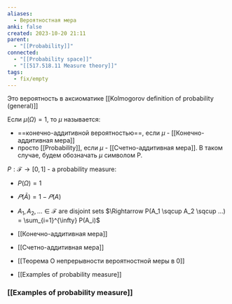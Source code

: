 ```yaml
---
aliases:
  - Вероятностная мера
anki: false
created: 2023-10-20 21:11
parent:
  - "[[Probability]]"
connected:
  - "[[Probability space]]"
  - "[[517.518.11 Measure theory]]"
tags:
  - fix/empty
---
```

Это вероятность в аксиоматике [[Kolmogorov definition of probability (general)]]

Если $\mu(\Omega)=1$, то $\mu$ называется:
- ==конечно-аддитивной вероятностью==, если $\mu$ - [[Конечно-аддитивная мера]]
- просто [[Probability]], если $\mu$ - [[Счетно-аддитивная мера]]. 
В таком случае, будем обозначать $\mu$ символом Р.


$P: \mathcal{F} \rightarrow [0, 1]$ - a probability measure:
- $P(\Omega) = 1$
- $𝑃(\bar{A})=1−𝑃(A)$
- $A_1, A_2,... \in \mathcal{F}$ are disjoint sets $\Rightarrow P(A_1 \sqcup A_2 \sqcup ...) = \sum_{i=1}^{\infty} P(A_i)$

- [[Конечно-аддитивная мера]]
- [[Счетно-аддитивная мера]]
- [[Теорема О непрерывности вероятностной меры в 0]]
- [[Examples of probability measure]]

### [[Examples of probability measure]]









